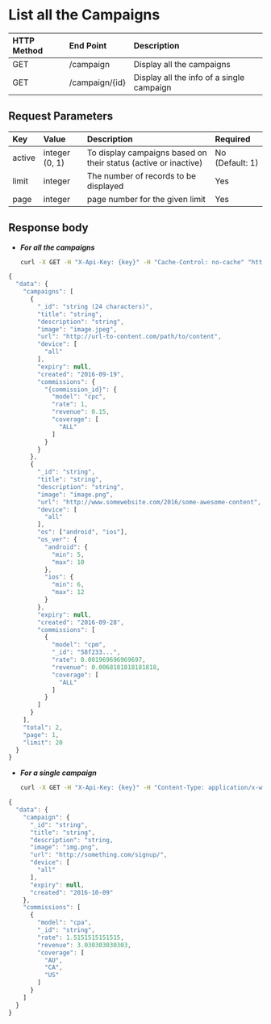 # List all the Campaigns

| HTTP Method | End Point | Description |
| :--- | :--- | :--- |
| GET | /campaign | Display all the campaigns |
| GET | /campaign/{id} | Display all the info of a single campaign |

## Request Parameters

| Key | Value | Description | Required |
| :--- | :--- | :--- | :--- |
| active | integer \(0, 1\) | To display campaigns based on their status \(active or inactive\) | No \(Default: 1\) |
| limit | integer | The number of records to be displayed | Yes |
| page | integer | page number for the given limit | Yes |

## Response body

* _**For all the campaigns**_

  ```bash
  curl -X GET -H "X-Api-Key: {key}" -H "Cache-Control: no-cache" "http://api.trackier.com/campaign?active=1"
  ```

```javascript
{
  "data": {
    "campaigns": [
      {
        "_id": "string (24 characters)",
        "title": "string",
        "description": "string",
        "image": "image.jpeg",
        "url": "http://url-to-content.com/path/to/content",
        "device": [
          "all"
        ],
        "expiry": null,
        "created": "2016-09-19",
        "commissions": {
          "{commission_id}": {
            "model": "cpc",
            "rate": 1,
            "revenue": 0.15,
            "coverage": [
              "ALL"
            ]
          }
        }
      },
      {
        "_id": "string",
        "title": "string",
        "description": "string",
        "image": "image.png",
        "url": "http://www.somewebsite.com/2016/some-awesome-content",
        "device": [
          "all"
        ],
        "os": ["android", "ios"],
        "os_ver": {
          "android": {
            "min": 5,
            "max": 10
          },
          "ios": {
            "min": 6,
            "max": 12
          }
        },
        "expiry": null,
        "created": "2016-09-28",
        "commissions": [
          {
            "model": "cpm",
            "_id": "58f233...",
            "rate": 0.001969696969697,
            "revenue": 0.0068181818181818,
            "coverage": [
              "ALL"
            ]
          }
        ]
      }
    ],
    "total": 2,
    "page": 1,
    "limit": 20
  }
}
```

* _**For a single campaign**_

  ```bash
  curl -X GET -H "X-Api-Key: {key}" -H "Content-Type: application/x-www-form-urlencoded" -H "Cache-Control: no-cache" "http://api.trackier.com/campaign/{id}"
  ```

```javascript
{
  "data": {
    "campaign": {
      "_id": "string",
      "title": "string",
      "description": "string,
      "image": "img.png",
      "url": "http://something.com/signup/",
      "device": [
        "all"
      ],
      "expiry": null,
      "created": "2016-10-09"
    },
    "commissions": [
      {
        "model": "cpa",
        "_id": "string",
        "rate": 1.5151515151515,
        "revenue": 3.030303030303,
        "coverage": [
          "AU",
          "CA",
          "US"
        ]
      }
    ]
  }
}
```

